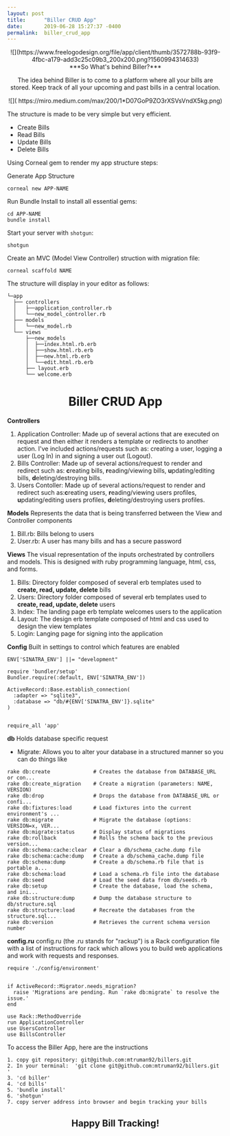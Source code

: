 ```yaml
---
layout: post
title:      "Biller CRUD App"
date:       2019-06-28 15:27:37 -0400
permalink:  biller_crud_app
---
```




<center> ![](https://www.freelogodesign.org/file/app/client/thumb/3572788b-93f9-4fbc-a179-add3c25c09b3_200x200.png?1560994314633)</center>


<center>***So What's behind Biller?***</center></p>

<center>The idea behind Biller is to come to a platform where all your bills are stored. Keep track of all your upcoming and past bills in a central location. </center> </p>

<center>![]( https://miro.medium.com/max/200/1*D07GoP9ZO3rXSVsVndX5kg.png)</center></p>

The structure is made to be very simple but very efficient. 

* Create Bills
* Read Bills                       
* Update Bills
* Delete Bills

Using Corneal gem to render my app structure steps:

Generate App Structure
```
corneal new APP-NAME
```

Run Bundle Install to install all essential gems:
```
cd APP-NAME
bundle install
```
Start your server with ```shotgun```:
```
shotgun
```
Create an MVC (Model View Controller) struction with migration file:
```
corneal scaffold NAME
```
The structure will display in your editor as follows:
```
└─app
  ├── controllers
  │   ├──application_controller.rb
  │   └──new_model_controller.rb
  ├── models
  │   └──new_model.rb
  └── views
      ├──new_models
      │  ├──index.html.rb.erb
      │  ├──show.html.rb.erb
      │  ├──new.html.rb.erb
      │  └──edit.html.rb.erb
      ├── layout.erb
      └── welcome.erb
```

<center> 

# Biller CRUD App</center>
**Controllers**

1. Application Controller:  Made up of several actions that are executed on request and then either it renders a template or redirects to another action. I've included actions/requests such as: creating a user, logging a user (Log In) in and signing a user out (Logout).
2. Bills Controller: Made up of several actions/request to render and redirect such as: **c**reating bills, **r**eading/viewing bills, **u**pdating/editing bills, **d**eleting/destroying bills.
3. Users Contoller: Made up of several actions/request to render and redirect such as:**c**reating users, **r**eading/viewing users profiles, **u**pdating/editing users profiles, **d**eleting/destroying users profiles.

**Models**
Represents  the data that is being transferred between the View and Controller components 
1. Bill.rb: Bills belong to users
2. User.rb: A user has many bills and has a secure password

**Views**
The visual representation of the inputs orchestrated by controllers and models. This is designed with ruby programming language, html, css, and forms.
1. Bills: Directory folder composed of several erb templates used to **create, read, update, delete** bills
2. Users: Directory folder composed of several erb templates used to **create, read, update, delete** users
3. Index: The landing page erb template welcomes users to the application
4. Layout: The design erb template composed of html and css used to design the view templates
5. Login: Langing page for signing into the application

**Config**
Built in settings to control which features are enabled
```
ENV['SINATRA_ENV'] ||= "development"

require 'bundler/setup'
Bundler.require(:default, ENV['SINATRA_ENV'])

ActiveRecord::Base.establish_connection(
  :adapter => "sqlite3",
  :database => "db/#{ENV['SINATRA_ENV']}.sqlite"
)


require_all 'app'

```

**db**
Holds database specific request
* Migrate: Allows you to alter your database in a structured manner so you can do things like
```
rake db:create              # Creates the database from DATABASE_URL or con...
rake db:create_migration    # Create a migration (parameters: NAME, VERSION)
rake db:drop                # Drops the database from DATABASE_URL or confi...
rake db:fixtures:load       # Load fixtures into the current environment's ...
rake db:migrate             # Migrate the database (options: VERSION=x, VER...
rake db:migrate:status      # Display status of migrations
rake db:rollback            # Rolls the schema back to the previous version...
rake db:schema:cache:clear  # Clear a db/schema_cache.dump file
rake db:schema:cache:dump   # Create a db/schema_cache.dump file
rake db:schema:dump         # Create a db/schema.rb file that is portable a...
rake db:schema:load         # Load a schema.rb file into the database
rake db:seed                # Load the seed data from db/seeds.rb
rake db:setup               # Create the database, load the schema, and ini...
rake db:structure:dump      # Dump the database structure to db/structure.sql
rake db:structure:load      # Recreate the databases from the structure.sql...
rake db:version             # Retrieves the current schema version number
```
 **config.ru**
config.ru (the .ru stands for "rackup") is a Rack configuration file with a list of instructions for rack which allows you to build web applications and work with requests and responses.

```
require './config/environment'


if ActiveRecord::Migrator.needs_migration?
  raise 'Migrations are pending. Run `rake db:migrate` to resolve the issue.'
end

use Rack::MethodOverride
run ApplicationController
use UsersController
use BillsController
```

To access the Biller App, here are the instructions
```
1. copy git repository: git@github.com:mtruman92/billers.git
2. In your terminal:  'git clone git@github.com:mtruman92/billers.git '
3. 'cd biller'
4. 'cd bills'
5. 'bundle install'
6. 'shotgun'
7. copy server address into browser and begin tracking your bills
```
</p>


<center>

## Happy Bill Tracking!

